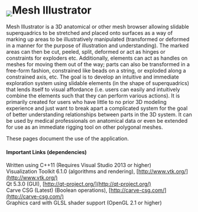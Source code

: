 # <img src="https://raw2.github.com/eternallite/MeshIllustrator/superquadrics/about_orig.png" valign="bottom" />Mesh Illustrator  

Mesh Illustrator is a 3D anatomical or other mesh browser allowing slidable superquadrics to be stretched 
and placed onto surfaces as a way of marking up areas to be illustratively manipulated 
(transformed or deformed in a manner for the purpose of illustration and understanding). The marked areas can 
then be cut, peeled, split, deformed or act as hinges or constraints for exploders etc. Additionally, elements can 
act as handles on meshes for moving them out of the way; parts can also be transformed in a free-form fashion, 
constrained like beads on a string, or exploded along a constrained axis, etc. The goal is to develop an 
intuitive and immediate exploration system using slidable elements (in the shape of superquadrics) that 
lends itself to visual affordance (i.e. users can easily and intuitively combine the elements such that 
they can perform various actions). It is primarily created for users who have little to no prior 3D modeling 
experience and just want to break apart a complicated system for the goal of better understanding relationships 
between parts in the 3D system. It can be used by medical professionals on anatomical data or even be extended 
for use as an immediate rigging tool on other polygonal meshes.

These pages document the use of the application.



#### Important Links (dependencies)

Written using C++11 (Requires Visual Studio 2013 or higher) <br />
Visualization Toolkit 6.1.0 (algorithms and rendering), [http://www.vtk.org/](http://www.vtk.org/) <br />
Qt 5.3.0 (GUI), [http://qt-project.org/](http://qt-project.org/) <br />
Carve CSG (Latest) (Boolean operations), [http://carve-csg.com/](http://carve-csg.com/) <br />
Graphics card with GLSL shader support (OpenGL 2.1 or higher)
